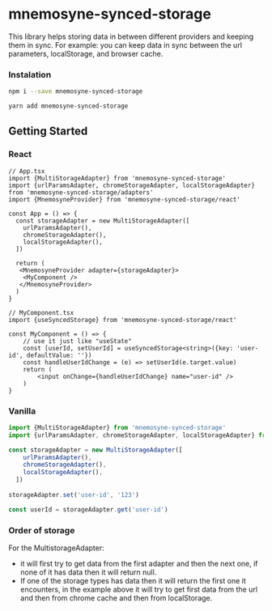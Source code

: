 # mnemosyne-synced-storage

This library helps storing data in between different providers and keeping them in sync. For example: you can keep data in sync between the url parameters, localStorage, and browser cache.

### Instalation

```bash
npm i --save mnemosyne-synced-storage
```

```bash
yarn add mnemosyne-synced-storage
```


## Getting Started

### React

```tsx
// App.tsx
import {MultiStorageAdapter} from 'mnemosyne-synced-storage'
import {urlParamsAdapter, chromeStorageAdapter, localStorageAdapter} from 'mnemosyne-synced-storage/adapters'
import {MnemosyneProvider} from 'mnemosyne-synced-storage/react'

const App = () => {
  const storageAdapter = new MultiStorageAdapter([
    urlParamsAdapter(),
    chromeStorageAdapter(),
    localStorageAdapter(),
  ])
  
  return (
   <MnemosyneProvider adapter={storageAdapter}>
    <MyComponent />
   </MnemosyneProvider> 
  )
}
```

```tsx
// MyComponent.tsx
import {useSyncedStorage} from 'mnemosyne-synced-storage/react'

const MyComponent = () => {
    // use it just like "useState"
    const [userId, setUserId] = useSyncedStorage<string>({key: 'user-id', defaultValue: ''})
    const handleUserIdChange = (e) => setUserId(e.target.value)
    return (
        <input onChange={handleUserIdChange} name="user-id" />
    )
}
```

### Vanilla

```ts
import {MultiStorageAdapter} from 'mnemosyne-synced-storage'
import {urlParamsAdapter, chromeStorageAdapter, localStorageAdapter} from 'mnemosyne-synced-storage/adapters'

const storageAdapter = new MultiStorageAdapter([
    urlParamsAdapter(),
    chromeStorageAdapter(),
    localStorageAdapter(),
  ])
  
storageAdapter.set('user-id', '123')

const userId = storageAdapter.get('user-id')

```


### Order of storage

For the MultistorageAdapter: 

* it will first try to get data from the first adapter and then the next one, if none of it has data then it will return null.
* If one of the storage types has data then it will return the first one it encounters, in the example above it will try to get first data from the url and then from chrome cache and then from localStorage.

